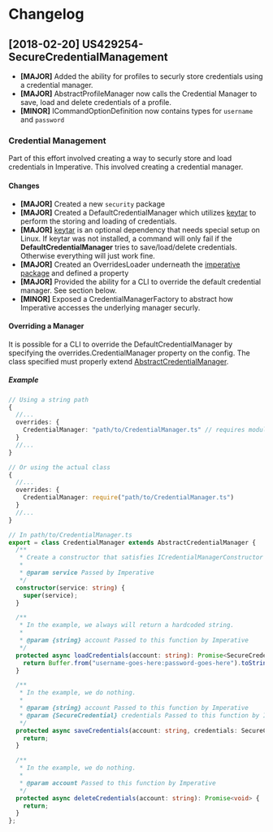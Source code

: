 # Changelog

## [2018-02-20] US429254-SecureCredentialManagement 

-  __[MAJOR]__ Added the ability for profiles to securly store credentials using a credential manager.
-  __[MAJOR]__ AbstractProfileManager now calls the Credential Manager to save, load and delete credentials of a profile.
-  __[MINOR]__ ICommandOptionDefinition now contains types for `username` and `password`

### Credential Management

Part of this effort involved creating a way to securly store and load credentials in Imperative. This involved creating a credential manager.

#### Changes
-  __[MAJOR]__ Created a new `security` package
-  __[MAJOR]__ Created a DefaultCredentialManager which utilizes [keytar] to perform the storing and loading of credentials.
-  __[MAJOR]__ [keytar] is an optional dependency that needs special setup on Linux. If keytar was not installed, a command will only fail if the __DefaultCredentialManager__ tries to save/load/delete credentials. Otherwise everything will just work fine.
-  __[MAJOR]__ Created an OverridesLoader underneath the [imperative package](./packages/imperative) and defined a property 
-  __[MAJOR]__ Provided the ability for a CLI to override the default credential manager. See section below.
-  __[MINOR]__ Exposed a CredentialManagerFactory to abstract how Imperative accesses the underlying manager securly.

#### Overriding a Manager

It is possible for a CLI to override the DefaultCredentialManager by specifying the overrides.CredentialManager property on the config. The class specified must properly extend [AbstractCredentialManager](./packages/security/abstract/AbstractCredentialManager.ts).

##### Example
```TypeScript
// Using a string path
{
  //...
  overrides: {
    CredentialManager: "path/to/CredentialManager.ts" // requires module.exports to be the manager.
  }
  //...
}

// Or using the actual class
{
  //...
  overrides: {
    CredentialManager: require("path/to/CredentialManager.ts")
  }
  //...
}

// In path/to/CredentialManager.ts
export = class CredentialManager extends AbstractCredentialManager {
  /**
   * Create a constructor that satisfies ICredentialManagerConstructor
   *
   * @param service Passed by Imperative
   */
  constructor(service: string) {
    super(service);
  }

  /**
   * In the example, we always will return a hardcoded string.
   *
   * @param {string} account Passed to this function by Imperative
   */
  protected async loadCredentials(account: string): Promise<SecureCredential> {
    return Buffer.from("username-goes-here:password-goes-here").toString("base64");
  }

  /**
   * In the example, we do nothing.
   *
   * @param {string} account Passed to this function by Imperative
   * @param {SecureCredential} credentials Passed to this function by Imperative
   */
  protected async saveCredentials(account: string, credentials: SecureCredential): Promise<void> {
    return;
  }

  /**
   * In the example, we do nothing.
   *
   * @param account Passed to this function by Imperative
   */
  protected async deleteCredentials(account: string): Promise<void> {
    return;
  }
};
```

[keytar]: https://www.npmjs.com/package/keytar